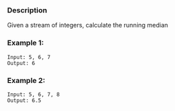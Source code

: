 ### Description

Given a stream of integers, calculate the running median

### Example 1:

```
Input: 5, 6, 7
Output: 6
```

### Example 2:

```
Input: 5, 6, 7, 8
Output: 6.5
```

